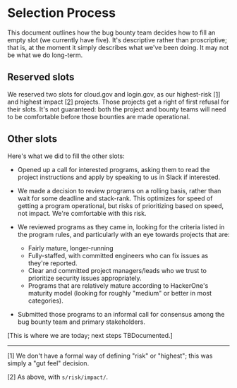 # Selection Process

This document outlines how the bug bounty team decides how to fill an empty slot
(we currently have five). It's descriptive rather than proscriptive; that is,
at the moment it simply describes what we've been doing. It may not be what
we do long-term.

## Reserved slots

We reserved two slots for cloud.gov and login.gov, as our highest-risk
[[1]](#fn1) and highest impact [[2]](#fn2) projects. Those projects get a
right of first refusal for their slots. It's not guaranteed: both the project
and bounty teams will need to be comfortable before those bounties are made
operational.

## Other slots

Here's what we did to fill the other slots:

- Opened up a call for interested programs, asking them to read the project
  instructions and apply by speaking to us in Slack if interested.

- We made a decision to review programs on a rolling basis, rather than wait for
  some deadline and stack-rank. This optimizes for speed of getting a program
  operational, but risks of prioritizing based on speed, not impact. We're
  comfortable with this risk.

- We reviewed programs as they came in, looking for the criteria listed in
  the program rules, and particularly with an eye towards projects that are:

  - Fairly mature, longer-running
  - Fully-staffed, with committed engineers who can fix issues as they're
    reported.
  - Clear and committed project managers/leads who we trust to prioritize
    security issues appropriately.
  - Programs that are relatively mature according to HackerOne's maturity
    model (looking for roughly "medium" or better in most categories).

- Submitted those programs to an informal call for consensus among the bug
  bounty team and primary stakeholders.

[This is where we are today; next steps TBDocumented.]

----

<a id="fn1"></a>
[1] We don't have a formal way of defining "risk" or "highest"; this was simply
a "gut feel" decision.

<a id="fn2"></a>
[2] As above, with `s/risk/impact/`.
